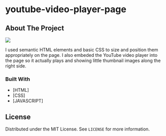 # youtube-video-player-page

<!-- ABOUT THE PROJECT -->

## About The Project

<img src="/img/youtube.gif">
<p> I used semantic HTML elements and basic CSS to size and position them appropriately on the page. I also embeded the YouTube video player into the page so it actually plays and showing little thumbnail images along the right side.

### Built With

- [HTML]
- [CSS] 
- [JAVASCRIPT]

<!-- LICENSE -->

## License

Distributed under the MIT License. See `LICENSE` for more information.
